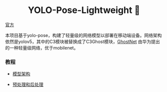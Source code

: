 # <div align="center"> YOLO-Pose-Lightweight 🚀 </div>
[官方](https://github.com/TexasInstruments/edgeai-yolov5/tree/yolo-pose)

本项目基于yolo-pose，构建了轻量级的网络模型以部署在移动端设备。网络架构依然是yolov5，其中的C3模块被替换成了C3Ghost模块，[GhostNet](https://arxiv.org/abs/1911.11907)
由华为提出的一种轻量级网络，优于mobilenet。

### 教程
- [模型架构](tutorials/network_arch.md)

- [预处理和后处理]()
